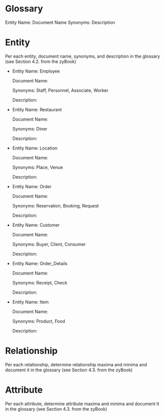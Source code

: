 # Glossary

Entity Name:
Document Name
Synonyms:
Description

# Entity
Per each entity, document name, synonyms, and description in the glossary (see Section 4.2. from the zyBook)
- Entity Name: Employee

    Document Name:
    
    Synonyms: Staff, Personnel, Associate, Worker
    
    Description:
    
- Entity Name: Restaurant

    Document Name:
    
    Synonyms: Diner
    
    Description:
 
- Entity Name: Location

    Document Name:
    
    Synonyms: Place, Venue
    
    Description:
    
- Entity Name: Order

    Document Name:
    
    Synonyms: Reservation, Booking, Request
    
    Description:
    
- Entity Name: Customer

    Document Name:
    
    Synonyms: Buyer, Client, Consumer
    
    Description:
    
- Entity Name: Order_Details

    Document Name:
    
    Synonyms: Receipt, Check
    
    Description:
    
- Entity Name: Item

    Document Name:
    
    Synonyms: Product, Food
    
    Description:

# Relationship
Per each relationship, determine relationship maxima and minima and document it in the glossary (see Section 4.3. from the zyBook)

# Attribute
Per each attribute, determine attribute maxima and minima and document it in the glossary (see Section 4.3. from the zyBook)
